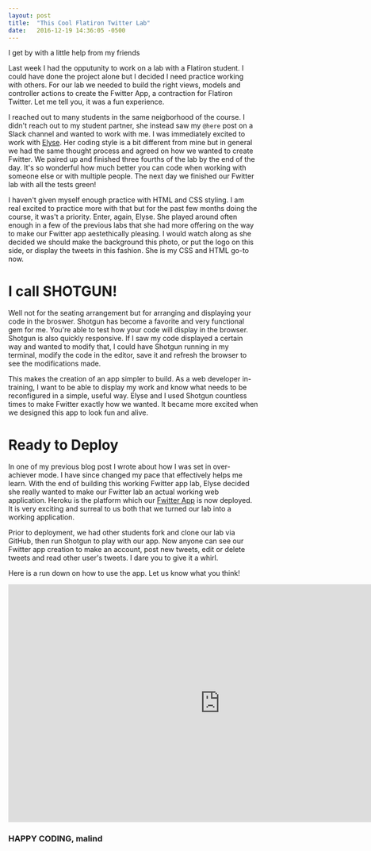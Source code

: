 ```yaml
---
layout: post
title:  "This Cool Flatiron Twitter Lab"
date:   2016-12-19 14:36:05 -0500
---
```


I get by with a little help from my friends

Last week I had the opputunity to work on a lab with a Flatiron student.  I could have done the project alone but I decided I need practice working with others.  For our lab we needed to build the right views, models and controller actions to create the Fwitter App, a contraction for Flatiron Twitter.  Let me tell you, it was a fun experience.

I reached out to many students in the same neigborhood of the course.  I didn't reach out to my student partner, she instead saw my `@here` post on a Slack channel and wanted to work with me.  I was immediately excited to work with [Elyse](http://elyseklova.com/).  Her coding style is a bit different from mine but in general we had the same thought process and agreed on how we wanted to create Fwitter.  We paired up and finished three fourths of the lab by the end of the day.  It's so wonderful how much better you can code when working with someone else or with multiple people.  The next day we finished our Fwitter lab with all the tests green!

I haven't given myself enough practice with HTML and CSS styling.  I am real excited to practice more with that but for the past few months doing the course, it was't a priority.  Enter, again, Elyse.  She played around often enough in a few of the previous labs that she had more offering on the way to make our Fwitter app aestethically pleasing.  I would watch along as she decided we should make the background this photo, or put the logo on this side, or display the tweets in this fashion.  She is my CSS and HTML go-to now.

# I call SHOTGUN!

Well not for the seating arrangement but for arranging and displaying your code in the broswer.  Shotgun has become a favorite and very functional gem for me.  You're able to test how your code will display in the browser.  Shotgun is also quickly responsive.  If I saw my code displayed a certain way and wanted to modify that, I could have Shotgun running in my terminal, modify the code in the editor, save it and refresh the browser to see the modifications made.

This makes the creation of an app simpler to build.  As a web developer in-training, I want to be able to display my work and know what needs to be reconfigured in a simple, useful way.  Elyse and I used Shotgun countless times to make Fwitter exactly how we wanted.  It became more excited when we designed this app to look fun and alive.

# Ready to Deploy

In one of my previous blog post I wrote about how I was set in over-achiever mode.  I have since changed my pace that effectively helps me learn.  With the end of building this working Fwitter app lab, Elyse decided she really wanted to make our Fwitter lab an actual working web application.  Heroku is the platform which our [Fwitter App](https://cryptic-coast-51775.herokuapp.com/) is now deployed.  It is very exciting and surreal to us both that we turned our lab into a working application.

Prior to deployment, we had other students fork and clone our lab via GitHub, then run Shotgun to play with our app.  Now anyone can see our Fwitter app creation to make an account, post new tweets, edit or delete tweets and read other user's tweets.  I dare you to give it a whirl.

Here is a run down on how to use the app.  Let us know what you think!
<iframe width="854" height="480" src="https://www.youtube.com/embed/HNodLN9ltKw" frameborder="0" allowfullscreen></iframe>

### HAPPY CODING, malind
